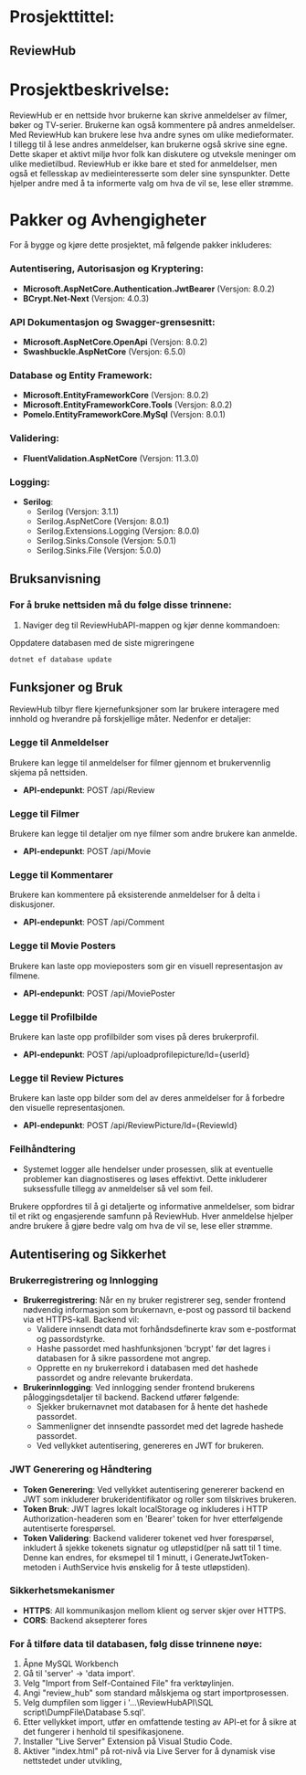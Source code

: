 # Prosjekttittel: 
## ReviewHub

# Prosjektbeskrivelse:
ReviewHub er en nettside hvor brukerne kan skrive anmeldelser av filmer, bøker og TV-serier. 
Brukerne kan også kommentere på andres anmeldelser. Med ReviewHub kan brukere lese hva andre synes om ulike medieformater. 
I tillegg til å lese andres anmeldelser, kan brukerne også skrive sine egne. Dette skaper et aktivt miljø hvor folk kan diskutere og utveksle meninger om ulike medietilbud.
ReviewHub er ikke bare et sted for anmeldelser, men også et fellesskap av medieinteresserte som deler sine synspunkter. Dette hjelper andre med å ta informerte valg om hva de vil se, lese eller strømme.

# Pakker og Avhengigheter

For å bygge og kjøre dette prosjektet, må følgende pakker inkluderes:

### Autentisering, Autorisasjon og Kryptering:

- **Microsoft.AspNetCore.Authentication.JwtBearer** (Versjon: 8.0.2)
- **BCrypt.Net-Next** (Versjon: 4.0.3)

### API Dokumentasjon og Swagger-grensesnitt:

- **Microsoft.AspNetCore.OpenApi** (Versjon: 8.0.2)
- **Swashbuckle.AspNetCore** (Versjon: 6.5.0)

### Database og Entity Framework:

- **Microsoft.EntityFrameworkCore** (Versjon: 8.0.2)
- **Microsoft.EntityFrameworkCore.Tools** (Versjon: 8.0.2)
- **Pomelo.EntityFrameworkCore.MySql** (Versjon: 8.0.1)

### Validering:

- **FluentValidation.AspNetCore** (Versjon: 11.3.0)

### Logging:

- **Serilog**:
  - Serilog (Versjon: 3.1.1)
  - Serilog.AspNetCore (Versjon: 8.0.1)
  - Serilog.Extensions.Logging (Versjon: 8.0.0)
  - Serilog.Sinks.Console (Versjon: 5.0.1)
  - Serilog.Sinks.File (Versjon: 5.0.0)

## Bruksanvisning

### For å bruke nettsiden må du følge disse trinnene:

1. Naviger deg til ReviewHubAPI-mappen og kjør denne kommandoen:
   
Oppdatere databasen med de siste migreringene 
```console
dotnet ef database update
```

## Funksjoner og Bruk

ReviewHub tilbyr flere kjernefunksjoner som lar brukere interagere med innhold og hverandre på forskjellige måter. Nedenfor er detaljer:

### Legge til Anmeldelser
Brukere kan legge til anmeldelser for filmer gjennom et brukervennlig skjema på nettsiden.
- **API-endepunkt**: POST /api/Review

### Legge til Filmer
Brukere kan legge til detaljer om nye filmer som andre brukere kan anmelde.
- **API-endepunkt**: POST /api/Movie

### Legge til Kommentarer
Brukere kan kommentere på eksisterende anmeldelser for å delta i diskusjoner.
- **API-endepunkt**: POST /api/Comment

### Legge til Movie Posters
Brukere kan laste opp movieposters som gir en visuell representasjon av filmene.
- **API-endepunkt**: POST /api/MoviePoster

### Legge til Profilbilde
Brukere kan laste opp profilbilder som vises på deres brukerprofil.
- **API-endepunkt**: POST /api/uploadprofilepicture/Id={userId}

### Legge til Review Pictures
Brukere kan laste opp bilder som del av deres anmeldelser for å forbedre den visuelle representasjonen.
- **API-endepunkt**: POST /api/ReviewPicture/Id={ReviewId}

### Feilhåndtering
- Systemet logger alle hendelser under prosessen, slik at eventuelle problemer kan diagnostiseres og løses effektivt. Dette inkluderer suksessfulle tillegg av anmeldelser så vel som feil.

Brukere oppfordres til å gi detaljerte og informative anmeldelser, som bidrar til et rikt og engasjerende samfunn på ReviewHub. Hver anmeldelse hjelper andre brukere å gjøre bedre valg om hva de vil se, lese eller strømme.


## Autentisering og Sikkerhet

### Brukerregistrering og Innlogging
- **Brukerregistrering**: Når en ny bruker registrerer seg, sender frontend nødvendig informasjon som brukernavn, 
    e-post og passord til backend  via et HTTPS-kall. Backend vil:
  - Validere innsendt data mot forhåndsdefinerte krav som e-postformat og passordstyrke.
  - Hashe passordet med hashfunksjonen 'bcrypt' før det lagres i databasen for å sikre passordene mot angrep.
  - Opprette en ny brukerrekord i databasen med det hashede passordet og andre relevante brukerdata.
- **Brukerinnlogging**: Ved innlogging sender frontend brukerens påloggingsdetaljer til backend. Backend utfører følgende:
  - Sjekker brukernavnet mot databasen for å hente det hashede passordet.
  - Sammenligner det innsendte passordet med det lagrede hashede passordet.
  - Ved vellykket autentisering, genereres en JWT for brukeren.

### JWT Generering og Håndtering
- **Token Generering**: Ved vellykket autentisering genererer backend en JWT som inkluderer brukeridentifikator og roller som tilskrives brukeren.
- **Token Bruk**: JWT lagres lokalt localStorage og inkluderes i HTTP Authorization-headeren som en 'Bearer' token for hver etterfølgende autentiserte forespørsel.
- **Token Validering**: Backend validerer tokenet ved hver forespørsel, inkludert å sjekke tokenets signatur og utløpstid(per nå satt til 1 time. Denne kan endres, for eksmepel til 1 minutt, i GenerateJwtToken-metoden i AuthService hvis ønskelig for å teste utløpstiden).

### Sikkerhetsmekanismer
- **HTTPS**: All kommunikasjon mellom klient og server skjer over HTTPS.
- **CORS**: Backend aksepterer fores

### For å tilføre data til databasen, følg disse trinnene nøye:
1. Åpne MySQL Workbench
2. Gå til 'server' -> 'data import'.
3. Velg "Import from Self-Contained File" fra verktøylinjen.
4. Angi "review_hub" som standard målskjema og start importprosessen.
5. Velg dumpfilen som ligger i '...\ReviewHubAPI\SQL script\DumpFile\Database 5.sql'.
5. Etter vellykket import, utfør en omfattende testing av API-et for å sikre at det fungerer i henhold til spesifikasjonene.
6. Installer "Live Server" Extension på Visual Studio Code.
7. Aktiver "index.html" på rot-nivå via Live Server for å dynamisk vise nettstedet under utvikling,
